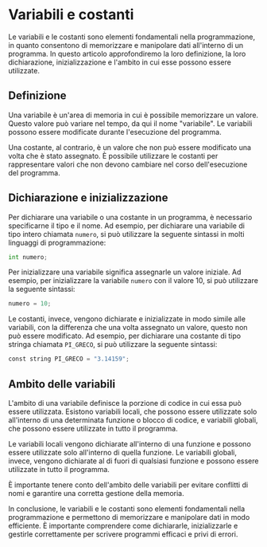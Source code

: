 # Variabili e costanti

Le variabili e le costanti sono elementi fondamentali nella programmazione, in quanto consentono di memorizzare e manipolare dati all'interno di un programma. In questo articolo approfondiremo la loro definizione, la loro dichiarazione, inizializzazione e l'ambito in cui esse possono essere utilizzate.

## Definizione

Una variabile è un'area di memoria in cui è possibile memorizzare un valore. Questo valore può variare nel tempo, da qui il nome "variabile". Le variabili possono essere modificate durante l'esecuzione del programma.

Una costante, al contrario, è un valore che non può essere modificato una volta che è stato assegnato. È possibile utilizzare le costanti per rappresentare valori che non devono cambiare nel corso dell'esecuzione del programma.

## Dichiarazione e inizializzazione

Per dichiarare una variabile o una costante in un programma, è necessario specificarne il tipo e il nome. Ad esempio, per dichiarare una variabile di tipo intero chiamata `numero`, si può utilizzare la seguente sintassi in molti linguaggi di programmazione:

```python
int numero;
```

Per inizializzare una variabile significa assegnarle un valore iniziale. Ad esempio, per inizializzare la variabile `numero` con il valore 10, si può utilizzare la seguente sintassi:

```python
numero = 10;
```

Le costanti, invece, vengono dichiarate e inizializzate in modo simile alle variabili, con la differenza che una volta assegnato un valore, questo non può essere modificato. Ad esempio, per dichiarare una costante di tipo stringa chiamata `PI_GRECO`, si può utilizzare la seguente sintassi:

```python
const string PI_GRECO = "3.14159";
```

## Ambito delle variabili

L'ambito di una variabile definisce la porzione di codice in cui essa può essere utilizzata. Esistono variabili locali, che possono essere utilizzate solo all'interno di una determinata funzione o blocco di codice, e variabili globali, che possono essere utilizzate in tutto il programma.

Le variabili locali vengono dichiarate all'interno di una funzione e possono essere utilizzate solo all'interno di quella funzione. Le variabili globali, invece, vengono dichiarate al di fuori di qualsiasi funzione e possono essere utilizzate in tutto il programma.

È importante tenere conto dell'ambito delle variabili per evitare conflitti di nomi e garantire una corretta gestione della memoria.

In conclusione, le variabili e le costanti sono elementi fondamentali nella programmazione e permettono di memorizzare e manipolare dati in modo efficiente. È importante comprendere come dichiararle, inizializzarle e gestirle correttamente per scrivere programmi efficaci e privi di errori.